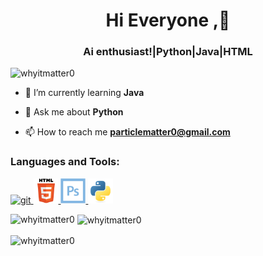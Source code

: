 <h1 align="center">Hi Everyone ,👋</h1>
<h3 align="center">Ai enthusiast!|Python|Java|HTML</h3>

<p align="left"> <img src="https://komarev.com/ghpvc/?username=whyitmatter0&label=Profile%20views&color=0e75b6&style=flat" alt="whyitmatter0" /> </p>

- 🌱 I’m currently learning **Java**

- 💬 Ask me about **Python**

- 📫 How to reach me **particlematter0@gmail.com**


<h3 align="left">Languages and Tools:</h3>
<p align="left"> <a href="https://git-scm.com/" target="_blank" rel="noreferrer"> <img src="https://www.vectorlogo.zone/logos/git-scm/git-scm-icon.svg" alt="git" width="40" height="40"/> </a> <a href="https://www.w3.org/html/" target="_blank" rel="noreferrer"> <img src="https://raw.githubusercontent.com/devicons/devicon/master/icons/html5/html5-original-wordmark.svg" alt="html5" width="40" height="40"/> </a> <a href="https://www.photoshop.com/en" target="_blank" rel="noreferrer"> <img src="https://raw.githubusercontent.com/devicons/devicon/master/icons/photoshop/photoshop-line.svg" alt="photoshop" width="40" height="40"/> </a> <a href="https://www.python.org" target="_blank" rel="noreferrer"> <img src="https://raw.githubusercontent.com/devicons/devicon/master/icons/python/python-original.svg" alt="python" width="40" height="40"/> </a> </p>

<p><img align="left" src="https://github-readme-stats.vercel.app/api/top-langs?username=whyitmatter0&show_icons=true&locale=en&layout=compact" alt="whyitmatter0" /></p>

<p>&nbsp;<img align="center" src="https://github-readme-stats.vercel.app/api?username=whyitmatter0&show_icons=true&locale=en" alt="whyitmatter0" /></p>

<p><img align="center" src="https://github-readme-streak-stats.herokuapp.com/?user=whyitmatter0&" alt="whyitmatter0" /></p>
